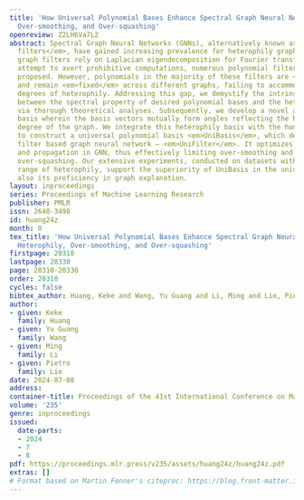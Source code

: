 ```yaml
---
title: 'How Universal Polynomial Bases Enhance Spectral Graph Neural Networks: Heterophily,
  Over-smoothing, and Over-squashing'
openreview: Z2LH6Va7L2
abstract: Spectral Graph Neural Networks (GNNs), alternatively known as <em>graph
  filters</em>, have gained increasing prevalence for heterophily graphs. Optimal
  graph filters rely on Laplacian eigendecomposition for Fourier transform. In an
  attempt to avert prohibitive computations, numerous polynomial filters have been
  proposed. However, polynomials in the majority of these filters are <em>predefined</em>
  and remain <em>fixed</em> across different graphs, failing to accommodate the varying
  degrees of heterophily. Addressing this gap, we demystify the intrinsic correlation
  between the spectral property of desired polynomial bases and the heterophily degrees
  via thorough theoretical analyses. Subsequently, we develop a novel adaptive heterophily
  basis wherein the basis vectors mutually form angles reflecting the heterophily
  degree of the graph. We integrate this heterophily basis with the homophily basis
  to construct a universal polynomial basis <em>UniBasis</em>, which devises a polynomial
  filter based graph neural network – <em>UniFilter</em>. It optimizes the convolution
  and propagation in GNN, thus effectively limiting over-smoothing and alleviating
  over-squashing. Our extensive experiments, conducted on datasets with a diverse
  range of heterophily, support the superiority of UniBasis in the universality but
  also its proficiency in graph explanation.
layout: inproceedings
series: Proceedings of Machine Learning Research
publisher: PMLR
issn: 2640-3498
id: huang24z
month: 0
tex_title: 'How Universal Polynomial Bases Enhance Spectral Graph Neural Networks:
  Heterophily, Over-smoothing, and Over-squashing'
firstpage: 20310
lastpage: 20330
page: 20310-20330
order: 20310
cycles: false
bibtex_author: Huang, Keke and Wang, Yu Guang and Li, Ming and Lio, Pietro
author:
- given: Keke
  family: Huang
- given: Yu Guang
  family: Wang
- given: Ming
  family: Li
- given: Pietro
  family: Lio
date: 2024-07-08
address:
container-title: Proceedings of the 41st International Conference on Machine Learning
volume: '235'
genre: inproceedings
issued:
  date-parts:
  - 2024
  - 7
  - 8
pdf: https://proceedings.mlr.press/v235/assets/huang24z/huang24z.pdf
extras: []
# Format based on Martin Fenner's citeproc: https://blog.front-matter.io/posts/citeproc-yaml-for-bibliographies/
---
```


